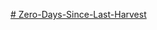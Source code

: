 [# Zero-Days-Since-Last-Harvest](https://www.curseforge.com/minecraft/modpacks/zero-days-since-last-harvest)

